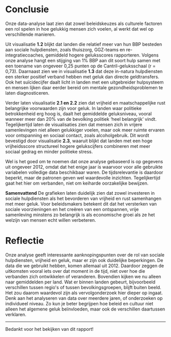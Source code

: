 # Conclusie
Onze data-analyse laat zien dat zowel beleidskeuzes als culturele factoren een rol spelen in hoe gelukkig mensen zich voelen, al werkt dat wel op verschillende manieren.

Uit visualisatie **1.2** blijkt dat landen die relatief meer van hun BBP besteden aan sociale hulpdiensten, zoals thuiszorg, GGZ-teams en re-integratiecoaches, gemiddeld hogere geluksscores rapporteren. Volgens onze analyse hangt een stijging van 1% BBP aan dit soort hulp samen met een toename van ongeveer 0,25 punten op de Cantril-geluksschaal (r = 0,73). Daarnaast zien we in visualisatie **1.3** dat deze in-natura hulpdiensten een sterker positief verband hebben met geluk dan directe geldtransfers. Ook het suïcidecijfer daalt licht in landen met een uitgebreider hulpsysteem en mensen lijken daar eerder bereid om mentale gezondheidsproblemen te laten diagnosticeren.

Verder laten visualisatie **2.1 en 2.2** zien dat vrijheid en maatschappelijke rust belangrijke voorwaarden zijn voor geluk. In landen waar politieke betrokkenheid erg hoog is, daalt het gemiddelde geluksniveau, vooral wanneer meer dan 20% van de bevolking politiek ‘heel belangrijk’ vindt. Tegelijkertijd laten de visualisaties zien dat mensen zich in vrijere samenlevingen niet alleen gelukkiger voelen, maar ook meer ruimte ervaren voor ontspanning en sociaal contact, zoals alcoholgebruik. Dit wordt bevestigd door visualisatie **2.3**, waaruit blijkt dat landen met een hoge vrijheidsscore structureel hogere gelukscijfers combineren met meer sociaal gedrag en minder politieke stress.

Wel is het goed om te noemen dat onze analyse gebaseerd is op gegevens uit ongeveer 2012, omdat dat het enige jaar is waarvoor voor alle gebruikte variabelen volledige data beschikbaar waren. De tijdsrelevantie is daardoor beperkt, maar de patronen geven wel waardevolle inzichten. Tegelijkertijd gaat het hier om verbanden, niet om keiharde oorzakelijke bewijzen.

**Samenvattend**
De grafieken laten duidelijk zien dat zowel investeren in sociale hulpdiensten als het bevorderen van vrijheid en rust samenhangen met meer geluk. Voor beleidsmakers betekent dit dat het versterken van sociale voorzieningen en het creëren van een ontspannen, vrije samenleving minstens zo belangrijk is als economische groei als ze het welzijn van mensen echt willen verbeteren.

# Reflectie
Onze analyse geeft interessante aanknopingspunten over de rol van sociale hulpdiensten, vrijheid en geluk, maar er zijn ook duidelijke beperkingen. De data die we gebruikt hebben, komen allemaal uit 2012. Daardoor zeggen de uitkomsten vooral iets over dat moment in de tijd, niet over hoe die verbanden zich ontwikkelen of veranderen. Bovendien kijken we nu alleen naar gemiddelden per land. Wat er binnen landen gebeurt, bijvoorbeeld verschillen tussen regio's of tussen bevolkingsgroepen, blijft buiten beeld.
Het zou daarom waardevol zijn als vervolgonderzoek hier dieper op ingaat. Denk aan het analyseren van data over meerdere jaren, of onderzoeken op individueel niveau. Zo kun je beter begrijpen hoe beleid en cultuur niet alleen het algemene geluk beïnvloeden, maar ook de verschillen daartussen verklaren.

---

Bedankt voor het bekijken van dit rapport!
